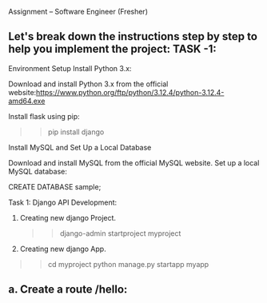 Assignment – Software Engineer (Fresher) 



Let's break down the instructions step by step to help you implement the project:
TASK -1:
------------------------------------------------------------------------------------------------------------------------------------------------------------------------------
Environment Setup
Install Python 3.x:

Download and install Python 3.x from the official website:https://www.python.org/ftp/python/3.12.4/python-3.12.4-amd64.exe

Install flask using pip:
>>pip install django

Install MySQL and Set Up a Local Database

Download and install MySQL from the official MySQL website.
Set up a local MySQL database:

CREATE DATABASE sample;


Task 1: Django API Development:

1) Creating new django Project.
   >> django-admin startproject myproject
   
2)  Creating new django App.
   >> cd myproject
   >>python manage.py startapp myapp
  
a. Create a route /hello:
-


